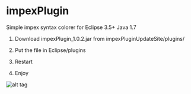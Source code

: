 impexPlugin
===========

Simple impex syntax colorer for Eclipse 3.5+ Java 1.7

1) Download impexPlugin_1.0.2.jar from impexPluginUpdateSite/plugins/

2) Put the file in Eclipse/plugins

3) Restart

4) Enjoy

![alt tag](https://raw.github.com/erikwennerberg/impexPlugin/master/impexPluginUpdateSite/screenshot.png)
